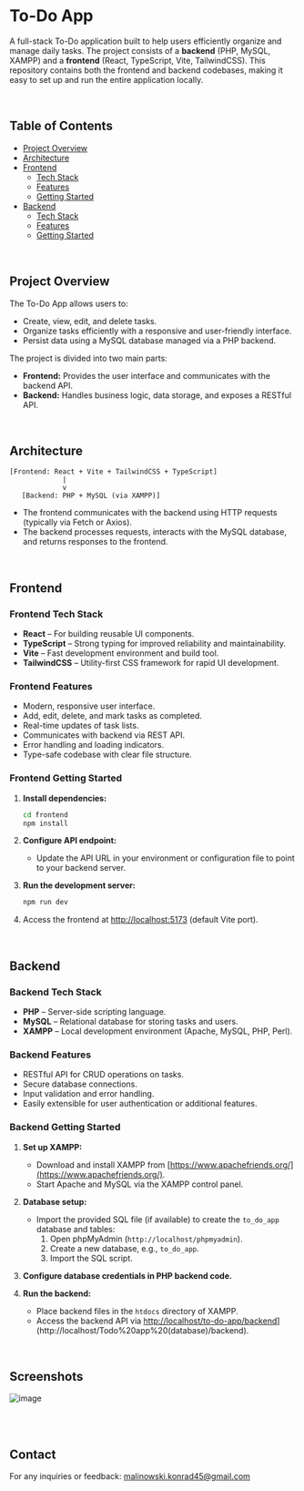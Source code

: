 # To-Do App

A full-stack To-Do application built to help users efficiently organize and manage daily tasks. The project consists of a **backend** (PHP, MySQL, XAMPP) and a **frontend** (React, TypeScript, Vite, TailwindCSS). This repository contains both the frontend and backend codebases, making it easy to set up and run the entire application locally.

<br>

## Table of Contents

- [Project Overview](#project-overview)
- [Architecture](#architecture)
- [Frontend](#frontend)
  - [Tech Stack](#frontend-tech-stack)
  - [Features](#frontend-features)
  - [Getting Started](#frontend-getting-started)
- [Backend](#backend)
  - [Tech Stack](#backend-tech-stack)
  - [Features](#backend-features)
  - [Getting Started](#backend-getting-started)

<br>

## Project Overview

The To-Do App allows users to:
- Create, view, edit, and delete tasks.
- Organize tasks efficiently with a responsive and user-friendly interface.
- Persist data using a MySQL database managed via a PHP backend.

The project is divided into two main parts:
- **Frontend:** Provides the user interface and communicates with the backend API.
- **Backend:** Handles business logic, data storage, and exposes a RESTful API.

<br>

## Architecture

```
[Frontend: React + Vite + TailwindCSS + TypeScript]
             |
             v
   [Backend: PHP + MySQL (via XAMPP)]
```

- The frontend communicates with the backend using HTTP requests (typically via Fetch or Axios).
- The backend processes requests, interacts with the MySQL database, and returns responses to the frontend.

<br>

## Frontend

### Frontend Tech Stack

- **React** – For building reusable UI components.
- **TypeScript** – Strong typing for improved reliability and maintainability.
- **Vite** – Fast development environment and build tool.
- **TailwindCSS** – Utility-first CSS framework for rapid UI development.

### Frontend Features

- Modern, responsive user interface.
- Add, edit, delete, and mark tasks as completed.
- Real-time updates of task lists.
- Communicates with backend via REST API.
- Error handling and loading indicators.
- Type-safe codebase with clear file structure.

### Frontend Getting Started

1. **Install dependencies:**
    ```bash
    cd frontend
    npm install
    ```

2. **Configure API endpoint:**
   - Update the API URL in your environment or configuration file to point to your backend server.

3. **Run the development server:**
    ```bash
    npm run dev
    ```

4. Access the frontend at [http://localhost:5173](http://localhost:5173) (default Vite port).

<br>

## Backend

### Backend Tech Stack

- **PHP** – Server-side scripting language.
- **MySQL** – Relational database for storing tasks and users.
- **XAMPP** – Local development environment (Apache, MySQL, PHP, Perl).

### Backend Features

- RESTful API for CRUD operations on tasks.
- Secure database connections.
- Input validation and error handling.
- Easily extensible for user authentication or additional features.

### Backend Getting Started

1. **Set up XAMPP:**
   - Download and install XAMPP from [https://www.apachefriends.org/](https://www.apachefriends.org/).
   - Start Apache and MySQL via the XAMPP control panel.

2. **Database setup:**
   - Import the provided SQL file (if available) to create the `to_do_app` database and tables:
     1. Open phpMyAdmin (`http://localhost/phpmyadmin`).
     2. Create a new database, e.g., `to_do_app`.
     3. Import the SQL script.

3. **Configure database credentials in PHP backend code.**

4. **Run the backend:**
   - Place backend files in the `htdocs` directory of XAMPP.
   - Access the backend API via [http://localhost/to-do-app/backend](http://localhost/Todo%20app%20(database)/backend)](http://localhost/Todo%20app%20(database)/backend).

<br>

## Screenshots
![image](https://github.com/user-attachments/assets/b79c12a2-8b7d-4d9e-a4e8-6e9734a6adae)

<br>

<br>

## Contact

For any inquiries or feedback: [malinowski.konrad45@gmail.com](mailto:malinowski.konrad45@gmail.com)

